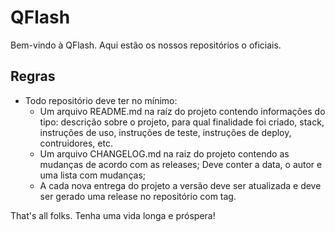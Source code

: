 # QFlash

Bem-vindo à QFlash. Aqui estão os nossos repositórios o oficiais.

## Regras

- Todo repositório deve ter no mínimo:
  - Um arquivo README.md na raíz do projeto contendo informações do tipo: descrição sobre o projeto, para qual finalidade foi criado, stack, instruções de uso, instruções de teste, instruções de deploy, contruidores, etc.
  - Um arquivo CHANGELOG.md na raiz do projeto contendo as mudanças de acordo com as releases; Deve conter a data, o autor e uma lista com mudanças;
  - A cada nova entrega do projeto a versão deve ser atualizada e deve ser gerado uma release no repositório com tag. 

That's all folks. Tenha uma vida longa e próspera!

